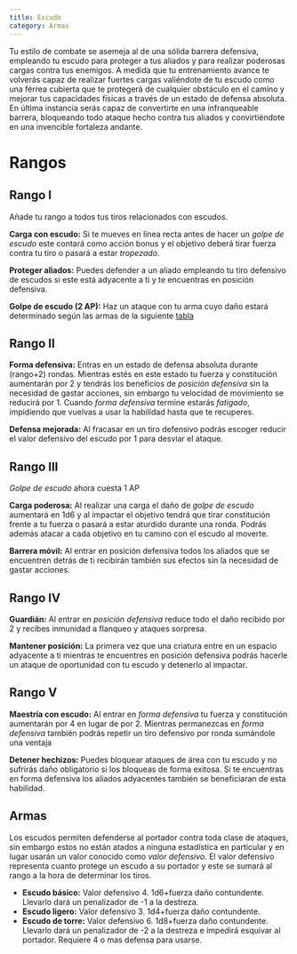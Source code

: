```yaml
---
title: Escudo
category: Armas
---
```


Tu estilo de combate se asemeja al de una sólida barrera defensiva, empleando tu escudo para proteger a tus aliados y para realizar poderosas cargas contra tus enemigos. A medida que tu entrenamiento avance te volverás capaz de realizar fuertes cargas valiéndote de tu escudo como una férrea cubierta que te protegerá de cualquier obstáculo en el camino y mejorar tus capacidades físicas a través de un estado de defensa absoluta. En última instancia serás capaz de convertirte en una infranqueable barrera, bloqueando todo ataque hecho contra tus aliados y convirtiéndote en una invencible fortaleza andante.

# Rangos

## Rango I

Añade tu rango a todos tus tiros relacionados con escudos.

**Carga con escudo:** Si te mueves en línea recta antes de hacer un *golpe de escudo* este contará como acción bonus y el objetivo deberá tirar fuerza contra tu tiro o pasará a estar *tropezado*.

**Proteger aliados:** Puedes defender a un aliado empleando tu tiro defensivo de escudos si este está adyacente a ti y te encuentras en posición defensiva.

**Golpe de escudo (2 AP):** Haz un ataque con tu arma cuyo daño estará determinado según las armas de la siguiente [tabla](https://raldamain.com/rules/Rangos/Armas/escudo.html#armas)

## Rango II

**Forma defensiva:** Entras en un estado de defensa absoluta durante (rango+2) rondas. Mientras estés en este estado tu fuerza y constitución aumentarán por 2 y tendrás los beneficios de *posición defensiva* sin la necesidad de gastar acciones, sin embargo tu velocidad de movimiento se reducirá por 1. Cuando *forma defensiva* termine estarás *fatigado*, impidiendo que vuelvas a usar la habilidad hasta que te recuperes.

**Defensa mejorada:** Al fracasar en un tiro defensivo podrás escoger reducir el valor defensivo del escudo por 1 para desviar el ataque.

## Rango III

*Golpe de escudo* ahora cuesta 1 AP

**Carga poderosa:** Al realizar una carga el daño de *golpe de escudo* aumentará en 1d6 y al impactar el objetivo tendrá que tirar constitución frente a tu fuerza o pasará a estar aturdido durante una ronda. Podrás además atacar a cada objetivo en tu camino con el escudo al moverte. 

**Barrera móvil:** Al entrar en posición defensiva todos los aliados que se encuentren detrás de ti recibirán también sus efectos sin la necesidad de gastar acciones.

## Rango IV

**Guardián:** Al entrar en *posición defensiva* reduce todo el daño recibido por 2 y recibes inmunidad a flanqueo y ataques sorpresa.

**Mantener posición:** La primera vez que una criatura entre en un espacio adyacente a ti mientras te encuentres en posición defensiva podrás hacerle un ataque de oportunidad con tu escudo y detenerlo al impactar.

## Rango V

**Maestría con escudo:** Al entrar en *forma defensiva* tu fuerza y constitución aumentarán por 4 en lugar de por 2. Mientras permanezcas en *forma defensiva* también podrás repetir un tiro defensivo por ronda sumándole una ventaja

**Detener hechizos:** Puedes bloquear ataques de área con tu escudo y no sufrirás daño obligatorio si los bloqueas de forma exitosa. Si te encuentras en forma defensiva los aliados adyacentes también se beneficiaran de esta habilidad.

## Armas

Los escudos permiten defenderse al portador contra toda clase de ataques, sin embargo estos no están atados a ninguna estadística en particular y en lugar usarán un valor conocido como *valor defensivo*. El valor defensivo representa cuanto protege un escudo a su portador y este se sumará al rango a la hora de determinar los tiros. 

- **Escudo básico:** Valor defensivo 4. 1d6+fuerza daño contundente. Llevarlo dará un penalizador de -1 a la destreza.
- **Escudo ligero:** Valor defensivo 3. 1d4+fuerza daño contundente. 
- **Escudo de torre:** Valor defensivo 6. 1d8+fuerza daño contundente. Llevarlo dará un penalizador de -2 a la destreza e impedirá esquivar al portador. Requiere 4 o mas defensa para usarse.
